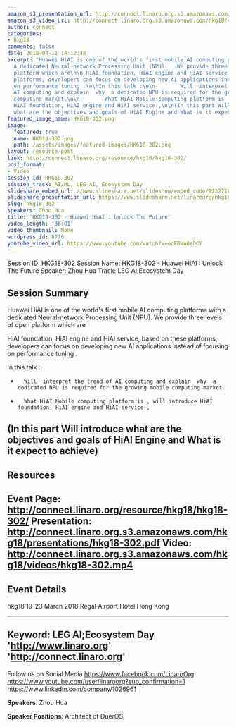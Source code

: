 ```yaml
---
amazon_s3_presentation_url: http://connect.linaro.org.s3.amazonaws.com/hkg18/presentations/hkg18-302.pdf
amazon_s3_video_url: http://connect.linaro.org.s3.amazonaws.com/hkg18/videos/hkg18-302.mp4
author: connect
categories:
- hkg18
comments: false
date: 2018-04-11 14:12:48
excerpt: "Huawei HiAI is one of the world's first mobile AI computing platforms with
  a dedicated Neural-network Processing Unit (NPU).   We provide three levels of open
  platform which are\n\n HiAI foundation, HiAI engine and HiAI service, based on these
  platforms, developers can focus on developing new AI applications instead of focusing
  on performance tuning .\n\nIn this talk :\n\n-       Will  interpret the trend of
  AI computing and explain  why  a dedicated NPU is required for the growing mobile
  computing market.\n\n-       What HiAI Mobile computing platform is , will introduce
  HiAI foundation, HiAI engine and HiAI service ,\n\n(In this part Will introduce
  what are the objectives and goals of HiAI Engine and What is it expect to achieve)"
featured_image_name: HKG18-302.png
image:
  featured: true
  name: HKG18-302.png
  path: /assets/images/featured-images/HKG18-302.png
layout: resource-post
link: http://connect.linaro.org/resource/hkg18/hkg18-302/
post_format:
- Video
session_id: HKG18-302
session_track: AI/ML, LEG AI, Ecosystem Day
slideshare_embed_url: //www.slideshare.net/slideshow/embed_code/92327106
slideshare_presentation_url: https://www.slideshare.net/linaroorg/hkg18302-huawei-hiai-unlock-the-future
slug: hkg18-302
speakers: Zhou Hua
title: 'HKG18-302 - Huawei HiAI : Unlock The Future'
video_length: '36:01'
video_thumbnail: None
wordpress_id: 8776
youtube_video_url: https://www.youtube.com/watch?v=ocFRWAOeDCY
---
```


Session ID: HKG18-302
Session Name: HKG18-302 - Huawei HiAI : Unlock The Future
Speaker: Zhou Hua
Track: LEG AI;Ecosystem Day


## Session Summary
Huawei HiAI is one of the world's first mobile AI computing platforms with a dedicated Neural-network Processing Unit (NPU).   We provide three levels of open platform which are

 HiAI foundation, HiAI engine and HiAI service, based on these platforms, developers can focus on developing new AI applications instead of focusing on performance tuning .

In this talk :

-       Will  interpret the trend of AI computing and explain  why  a dedicated NPU is required for the growing mobile computing market.

-       What HiAI Mobile computing platform is , will introduce HiAI foundation, HiAI engine and HiAI service ,

(In this part Will introduce what are the objectives and goals of HiAI Engine and What is it expect to achieve)
---------------------------------------------------
## Resources
Event Page: http://connect.linaro.org/resource/hkg18/hkg18-302/
Presentation: http://connect.linaro.org.s3.amazonaws.com/hkg18/presentations/hkg18-302.pdf
Video: http://connect.linaro.org.s3.amazonaws.com/hkg18/videos/hkg18-302.mp4
 ---------------------------------------------------
## Event Details
hkg18
19-23 March 2018 
Regal Airport Hotel Hong Kong

---------------------------------------------------
Keyword: LEG AI;Ecosystem Day
'http://www.linaro.org'
'http://connect.linaro.org'
---------------------------------------------------
Follow us on Social Media
https://www.facebook.com/LinaroOrg
https://www.youtube.com/user/linaroorg?sub_confirmation=1
https://www.linkedin.com/company/1026961

**Speakers**: Zhou Hua

**Speaker Positions**: Architect of DuerOS